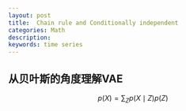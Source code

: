 ```yaml
---
layout: post
title:  Chain rule and Conditionally independent
categories: Math
description: 
keywords: time series
---
```

## 从贝叶斯的角度理解VAE

$$
p(X)=\sum_{Z} p(X \mid Z) p(Z)
$$
